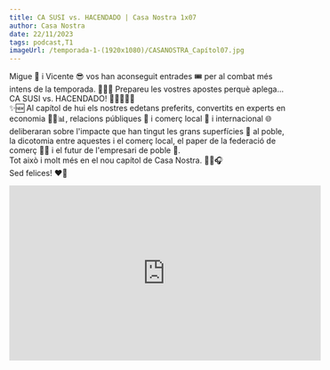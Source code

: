 ```yaml
---
title: CA SUSI vs. HACENDADO | Casa Nostra 1x07
author: Casa Nostra
date: 22/11/2023
tags: podcast,T1
imageUrl: /temporada-1-(1920x1080)/CASANOSTRA_Capítol07.jpg
---
```


<p>Migue 🥸 i Vicente 😎 vos han aconseguit entrades 🎟️ per al combat més intens de la temporada. 🥊👊💥
Prepareu les vostres apostes perquè aplega... CA SUSI vs. HACENDADO! 👩‍🍳🆚👨‍💼 
<br>✨🆕 Al capítol de hui els nostres edetans preferits, convertits en experts en economia 🧑‍🏫📊, relacions públiques 👔 i comerç local 📍 i internacional 🌐 deliberaran sobre l&#39;impacte que han tingut les grans superfícies 🏬 al poble, la dicotomia entre aquestes i el comerç local, el paper de la federació de comerç 🛒🏪 i el futur de l&#39;empresari de poble 😬.
<br>Tot això i molt més en el nou capítol de Casa Nostra. 🧍‍♀️🎧
<br>Sed felices! ❤️🫶</p>

<iframe width="560" height="315" src="https://www.youtube.com/embed/bInZmI4MUPs?si=wrSNUTSrERHPICPq" title="YouTube video player" frameborder="0" allow="accelerometer; autoplay; clipboard-write; encrypted-media; gyroscope; picture-in-picture; web-share" referrerpolicy="strict-origin-when-cross-origin" allowfullscreen></iframe>
